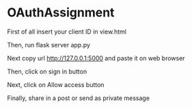 # OAuthAssignment

First of all insert your client ID in view.html

Then, run flask server app.py

Next copy url http://127.0.0.1:5000 and paste it on web browser  

Then, click on sign in button

Next, click on Allow access button

Finally, share in a post or send as private message
